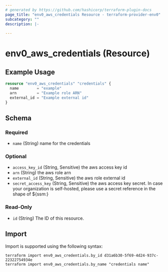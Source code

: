 ```yaml
---
# generated by https://github.com/hashicorp/terraform-plugin-docs
page_title: "env0_aws_credentials Resource - terraform-provider-env0"
subcategory: ""
description: |-
  
---
```


# env0_aws_credentials (Resource)



## Example Usage

```terraform
resource "env0_aws_credentials" "credentials" {
  name        = "example"
  arn         = "Example role ARN"
  external_id = "Example external id"
}
```

<!-- schema generated by tfplugindocs -->
## Schema

### Required

- `name` (String) name for the credentials

### Optional

- `access_key_id` (String, Sensitive) the aws access key id
- `arn` (String) the aws role arn
- `external_id` (String, Sensitive) the aws role external id
- `secret_access_key` (String, Sensitive) the aws access key secret. In case your organization is self-hosted, please use a secret reference in the shape of ${ssm:<secret-id>}

### Read-Only

- `id` (String) The ID of this resource.

## Import

Import is supported using the following syntax:

```shell
terraform import env0_aws_credentials.by_id d31a6b30-5f69-4d24-937c-22322754934e
terraform import env0_aws_credentials.by_name "credentials name"
```
